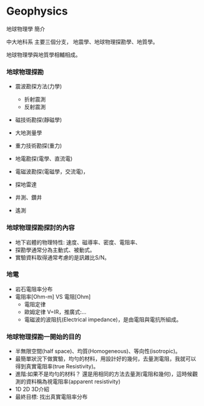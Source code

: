 # Geophysics
地球物理學 簡介

中大地科系 主要三個分支， 地震學、地球物理探勘學、地質學。

地球物理學與地質學相輔相成。 


### 地球物理探勘
  + 震波勘探方法(力學)
    + 折射震測
    + 反射震測
       
  + 磁技術勘探(靜磁學)
  + 大地測量學
  + 重力技術勘探(重力)
  + 地電勘探(電學、直流電)
  + 電磁波勘探(電磁學，交流電)，
  + 探地雷達
  + 井測、鑽井
  + 遙測
  
### 地球物理探勘探討的內容
  + 地下岩體的物理特性: 速度、磁導率、密度、電阻率、
  + 探勘學通常分為主動式、被動式。
  + 實驗資料取得通常考慮的是訊雜比S/N。

### 地電
  + 岩石電阻率分布
  + 電阻率[Ohm-m] VS 電阻[Ohm] 
    + 電阻定律
    + 歐姆定律 V=IR，推廣式:...
    + 電磁波的波阻抗(Electrical impedance)，是由電阻與電抗所組成。

### 地球物理探勘一開始的目的
  + 半無限空間(half space)、均質(Homogeneous)、等向性(isotropic)。
  + 最簡單狀況下做實驗，均勻的材料，用設計好的幾何，去量測電阻，我就可以得到真實電阻率(true Resistivity)。
  + 進階:如果不是均勻的材料？ 還是用相同的方法去量測(電阻和幾何)，這時候觀測的資料稱為視電阻率(apparent resistivity)
  + 1D 2D 3D介紹
  + 最終目標: 找出真實電阻率分布

